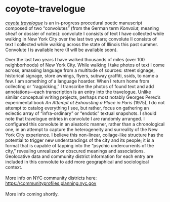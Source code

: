 # coyote-travelogue

<a href="https://static.tumblr.com/7ggoisn/KFxpwtqky/coyote_travelogue.pdf"><i>coyote travelogue</i></a> is an in-progress procedural poetic manuscript composed of two “convolutes” (from the German term <i>Konvolut</i>, meaning sheaf or dossier of notes): convolute I consists of text I have collected while walking in New York City over the last two years; convolute II consists of text I collected while walking across the state of Illinois this past summer. Convolute I is available here (II will be available soon). 

Over the last two years I have walked thousands of miles (over 100 neighborhoods) of New York City. While walking I take photos of text I come across, amassing language from a multitude of sources: street signage, historical signage, store awnings, flyers, subway graffiti, ssids, to name a few. I am something of a language hoarder. When I return home from collecting or “ragpicking,” I transcribe the photos of found text and add annotations—each transcription is an entry into the travelogue. Unlike similar conceptual writing projects, perhaps most notably Georges Perec’s experimental book <i>An Attempt at Exhausting a Place in Paris</i> (1975), I do not attempt to catalog everything I see, but rather, focus on gathering an eclectic array of “infra-ordinary” or “endotic” textual snapshots. I should note that travelogue entries in convolute I are randomly arranged. I configured this convolute in an aleatoric  manner, rather than a chronological one, in an attempt to capture the heterogeneity and surreality of the New York City experience. I believe this non-linear, collage-like structure has the potential to trigger new understandings of the city and its people; it is a format that is capable of tapping into the “psychic undercurrents of the city,” revealing unrealized or obscured meanings and associations. Geolocative data and community district information for each entry are included in this convolute to add more geographical and sociological context.
<br>
<br>
More info on NYC community districts here: https://communityprofiles.planning.nyc.gov<br>
<br>
More info coming shortly. 
